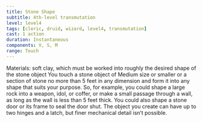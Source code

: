 ```yaml
---
title: Stone Shape
subtitle: 4th-level transmutation
level: level4
tags: [cleric, druid, wizard, level4, transmutation]
cast: 1 action
duration: Instantaneous
components: V, S, M
range: Touch
---
```

Materials: soft clay, which must be worked into roughly the desired shape of the stone object
You touch a stone object of Medium size or smaller or a section of stone no more than 5 feet in any dimension and form it into any shape that suits your purpose. So, for example, you could shape a large rock into a weapon, idol, or coffer, or make a small passage through a wall, as long as the wall is less than 5 feet thick. You could also shape a stone door or its frame to seal the door shut. The object you create can have up to two hinges and a latch, but finer mechanical detail isn’t possible.